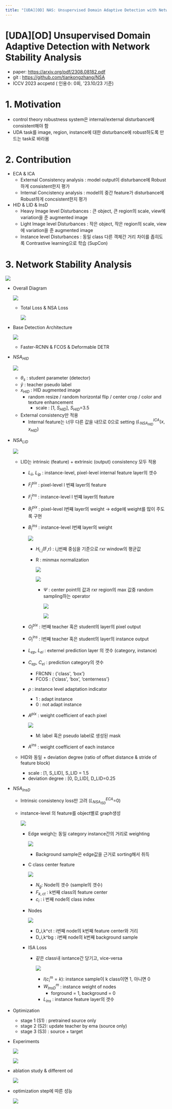 ```yaml
---
title: "[UDA][OD] NAS: Unsupervised Domain Adaptive Detection with Network Stability Analysis"
---
```

# [UDA][OD\] Unsupervised Domain Adaptive Detection with Network Stability Analysis

- paper: https://arxiv.org/pdf/2308.08182.pdf
- git : https://github.com/tiankongzhang/NSA 
- ICCV 2023 accpetd ( 인용수: 0회, '23.10/23 기준)

# 1. Motivation

- control theory robustness system은 internal/external disturbance에 consistent해야 함 
- UDA task를 image, region, instance에 대한 disturbance에 robust하도록 만드는 task로 바라봄

# 2. Contribution

- ECA & ICA
  - External Consistency analysis : model output이 disturbance에 Robust하게 consistent한지 평가
  - Internal Concistency analysis : model의 중간 feature가 disturbance에 Robust하게 concsistent한지 평가
- HID & LID & InsD
  - Heavy Image level Disturbances : 큰 object, 큰 region의 scale, view에 variation을 준 augmented image
  - Light Image level Disturbances : 작은 object,  작은 region의 scale, view에 variation을 준 augmented image
  - Instance level Disturbances : 동일 class 다른 객체간 거리 차이를 좁히도록 Contrastive learning으로 학습 (SupCon)

# 3. Network Stability Analysis

![](../images/2023-11-24/%EC%8A%A4%ED%81%AC%EB%A6%B0%EC%83%B7%202023-11-24%2023-10-31.png)

- Overall Diagram

  ![](../images/2023-11-24/%EC%8A%A4%ED%81%AC%EB%A6%B0%EC%83%B7%202023-11-24%2023-11-46.png)

  - Total Loss & NSA Loss

    ![](../images/2023-11-24/%EC%8A%A4%ED%81%AC%EB%A6%B0%EC%83%B7%202023-11-24%2023-12-16.png)

- Base Detection Architecture

  ![](../images/2023-11-24/%EC%8A%A4%ED%81%AC%EB%A6%B0%EC%83%B7%202023-11-24%2023-12-44.png)

  - Faster-RCNN & FCOS & Deformable DETR

- $NSA_{HID}$

  ![](../images/2023-11-24/%EC%8A%A4%ED%81%AC%EB%A6%B0%EC%83%B7%202023-11-24%2023-13-11.png)

  - $\theta_s$ : student parameter (detector)
  - $\hat{y}$ : teacher pseudo label
  - $x_{HID}$ : HID augmented image
    - random resize / random horizontal flip / center crop / color and texture enhancement
      - scale : [1, $S_{HID}$], $S_{HID}$=3.5
  - External consistency만 적용 
    - Internal feature는 너무 다른 값을 내므로 0으로 setting ($L_{NSA_{HID}}^{ICA}(x, x_{HID}$)

- $NSA_{LID}$

  ![](../images/2023-11-24/%EC%8A%A4%ED%81%AC%EB%A6%B0%EC%83%B7%202023-11-24%2023-13-34.png)

  - LID는 intrinsic (feature) + extrinsic (output) consistency 모두 적용

    - $L_{ii}$, $L_{ip}$ : instance-level, pixel-level internal feature layer의 갯수

    - $F^{pix}_l$ : pixel-level l 번쨰 layer의 feature

    - $F^{ins}_l$ : instance-level l 번쨰 layer의 feature

    - $B^{pix}_l$ : pixel-level l번쨰 layer의 weight → edge에 weight를 많이 주도록 구현

    - $B^{ins}_l$ : instance-level l번쨰 layer의 weight

      ![](../images/2023-11-24/%EC%8A%A4%ED%81%AC%EB%A6%B0%EC%83%B7%202023-11-24%2023-18-05.png)

      - $H_{i,j}$(F,r) : i,j번째 중심을 기준으로 rxr window의 평균값

      - R : minmax normalization

        ![](../images/2023-11-24/%EC%8A%A4%ED%81%AC%EB%A6%B0%EC%83%B7%202023-11-24%2023-18-49.png)

        ![](../images/2023-11-24/%EC%8A%A4%ED%81%AC%EB%A6%B0%EC%83%B7%202023-11-24%2023-19-23.png)

        - $\Psi$ : center point의 값과 rxr region의 max 값중 random sampling하는 operator

          ![](../images/2023-11-24/%EC%8A%A4%ED%81%AC%EB%A6%B0%EC%83%B7%202023-11-24%2023-19-54.png)

          ![](../images/2023-11-24/%EC%8A%A4%ED%81%AC%EB%A6%B0%EC%83%B7%202023-11-24%2023-20-15.png)

    

    - $O^{pix}_l$ : l번째 teacher 혹은 student의 layer의 pixel output

    - $O^{ins}_l$ : l번째 teacher 혹은 student의 layer의 instance output

    - $L_{ep}$, $L_{ei}$ : externel prediction layer 의 갯수 (category, instance)

    - $C_{ep}$, $C_{ei}$ : prediction category의 갯수

      - FRCNN : {'class', ‘box’}
      - FCOS : {'class', ‘box’, ‘centerness’}

    - $\rho$ : instance level adaptation indicator

      - 1 : adapt instance
      - 0 : not adapt instance

    - $A^{pix}$ : weight coefficient of each pixel

      ![](../images/2023-11-24/%EC%8A%A4%ED%81%AC%EB%A6%B0%EC%83%B7%202023-11-24%2023-22-15.png)

      - M: label 혹은 pseudo label로 생성된 mask

    - $A^{ins}$ : weight coefficient of each instance

  - HID와 동일 + deviation degree (ratio of offset distance & stride of feature block)

    - scale : [1, S_LID], S_LID = 1.5
    - deviation degree :  [0, D_LID], D_LID=0.25

- $NSA_{InsD}$

  - Intrinsic consistency loss만 고려 ($L_{NSA_{ISD}}^{ECA}$=0)

  - instance-level 의 feature를 object별로 graph생성

    ![](../images/2023-11-24/%EC%8A%A4%ED%81%AC%EB%A6%B0%EC%83%B7%202023-11-24%2023-23-10.png)

    - Edge weigh는 동일 category instance간의  거리로 weighting

      ![](../images/2023-11-24/%EC%8A%A4%ED%81%AC%EB%A6%B0%EC%83%B7%202023-11-24%2023-23-34.png)

      - Background sample은 edge값을 근거로 sorting해서 취득

    - C class center feature

      ![](../images/2023-11-24/%EC%8A%A4%ED%81%AC%EB%A6%B0%EC%83%B7%202023-11-24%2023-24-05.png)

      - $N_g$: Node의 갯수 (sample의 갯수)
      - $F_{k,ct}$ : k번째 class의 feature center
      - $c_i$ : i 번째 node의 class index

    - Nodes

      ![](../images/2023-11-24/%EC%8A%A4%ED%81%AC%EB%A6%B0%EC%83%B7%202023-11-24%2023-24-51.png)

      - D_i,k^ct : i번째 node의 k번째 feature center와 거리
      - D_i,k^bg : i번째 node의 k번째 background sample

    - ISA Loss

      - 같은 class내 isntance간 당기고, vice-versa

        ![](../images/2023-11-24/%EC%8A%A4%ED%81%AC%EB%A6%B0%EC%83%B7%202023-11-24%2023-25-10.png)

        - $I(c^m_i=k)$: instance sample이 k class이면 1, 아니면 0
        - $W_{InsD}^m$ : instance weight of nodes
          - forground = 1, background = 0
        - $L_{ins}$ : instance feature layer의 갯수

- Optimization

  - stage 1 (S1) : pretrained source only
  - stage 2 (S2): update teacher by ema (source only)
  - stage 3 (S3) : source + target

- Experiments

  ![](../images/2023-11-24/%EC%8A%A4%ED%81%AC%EB%A6%B0%EC%83%B7%202023-11-24%2023-26-21.png)

  ![](../images/2023-11-24/%EC%8A%A4%ED%81%AC%EB%A6%B0%EC%83%B7%202023-11-24%2023-26-43.png)

- ablation study & different od

  ![](../images/2023-11-24/%EC%8A%A4%ED%81%AC%EB%A6%B0%EC%83%B7%202023-11-24%2023-27-08.png)

- optimization step에 따른 성능

  ![](../images/2023-11-24/%EC%8A%A4%ED%81%AC%EB%A6%B0%EC%83%B7%202023-11-24%2023-27-26.png)
